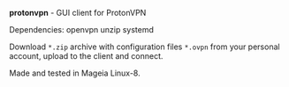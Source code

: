**protonvpn** - GUI client for ProtonVPN

Dependencies: openvpn unzip systemd

Download `*.zip` archive with configuration files `*.ovpn` from your personal account, upload to the client and connect.

Made and tested in Mageia Linux-8.
